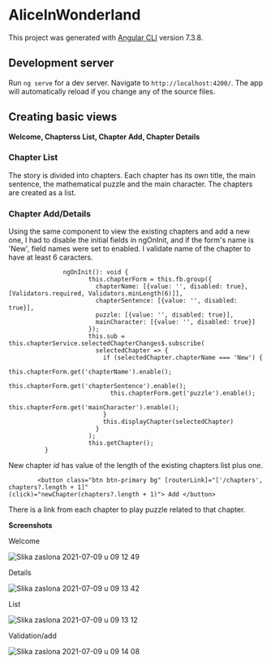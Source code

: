 # AliceInWonderland

This project was generated with [Angular CLI](https://github.com/angular/angular-cli) version 7.3.8.

## Development server

Run `ng serve` for a dev server. Navigate to `http://localhost:4200/`. The app will automatically reload if you change any of the source files.


## Creating basic views 

**Welcome, Chapterss List, Chapter Add, Chapter Details**

### Chapter List
The story is divided into chapters. Each chapter has its own title, the main sentence, the mathematical puzzle and the main character. The chapters are created as a list.

### Chapter Add/Details

Using the same component to view the existing chapters and add a new one, I had to disable the initial fields in ngOnInit, and if the form's name is  'New', field names were set to enabled. I validate name of the chapter to have at least 6 caracters.


                   ngOnInit(): void {
                          this.chapterForm = this.fb.group({
                            chapterName: [{value: '', disabled: true}, [Validators.required, Validators.minLength(6)]],
                            chapterSentence: [{value: '', disabled: true}],
                            puzzle: [{value: '', disabled: true}],
                            mainCharacter: [{value: '', disabled: true}]
                          });
                          this.sub = this.chapterService.selectedChapterChanges$.subscribe(
                            selectedChapter => {
                              if (selectedChapter.chapterName === 'New') {
                                this.chapterForm.get('chapterName').enable();
                                this.chapterForm.get('chapterSentence').enable();
                                this.chapterForm.get('puzzle').enable();
                                this.chapterForm.get('mainCharacter').enable();
                              }
                              this.displayChapter(selectedChapter)
                            }
                          );
                          this.getChapter();
              }
              
 
New chapter *id* has value of the length of the existing chapters list plus one.


            <button class="btn btn-primary bg" [routerLink]="['/chapters', chapters?.length + 1]"                                                 (click)="newChapter(chapters?.length + 1)"> Add </button>
            
There is a link from each chapter to play puzzle related to that chapter.

**Screenshots**

Welcome

![Slika zaslona 2021-07-09 u 09 12 49](https://user-images.githubusercontent.com/6881169/125039509-dd73c480-e096-11eb-9ae7-23b1840cea53.png)

Details


![Slika zaslona 2021-07-09 u 09 13 42](https://user-images.githubusercontent.com/6881169/125039577-eebcd100-e096-11eb-908b-7c92684faa71.png)

List


![Slika zaslona 2021-07-09 u 09 13 12](https://user-images.githubusercontent.com/6881169/125039552-e82e5980-e096-11eb-9908-6578b91db661.png)

Validation/add


![Slika zaslona 2021-07-09 u 09 14 08](https://user-images.githubusercontent.com/6881169/125039567-ec5a7700-e096-11eb-8b26-afe73f29563d.png)


